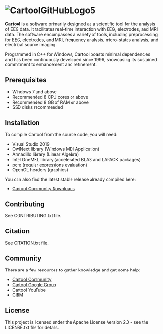 # ![CartoolGitHubLogo5](https://github.com/DenisBrunet/Cartool/assets/145106558/60ad91e9-8f4b-4765-a68b-b6b4c7c14af3)
**Cartool** is a software primarily designed as a scientific tool for the analysis of EEG data. It facilitates real-time interaction with EEG, electrodes, and MRI data. The software encompasses a variety of tools, including preprocessing for EEG, electrodes, and MRI, frequency analysis, micro-states analysis, and electrical source imaging.

Programmed in C++ for Windows, Cartool boasts minimal dependencies and has been continuously developed since 1996, showcasing its sustained commitment to enhancement and refinement.

## Prerequisites
- Windows 7 and above
- Recommended 8 CPU cores or above
- Recommended 8 GB of RAM or above
- SSD disks recommended

## Installation
To compile Cartool from the source code, you will need:
- Visual Studio 2019
- OwlNext library (Windows MDI Application)
- Armadillo library (Linear Algebra)
- Intel OneMKL library (accelerated BLAS and LAPACK packages)
- pcre (regular expressions evaluation)
- OpenGL headers (graphics)

You can also find the latest stable release already compiled here:
- [Cartool Community Downloads](https://sites.google.com/site/cartoolcommunity/downloads)

## Contributing
See CONTRIBUTING.txt file.

## Citation
See CITATION.txt file.

## Community
There are a few resources to gather knowledge and get some help:
- [Cartool Community](https://sites.google.com/site/cartoolcommunity)
- [Cartool Google Group](https://groups.google.com/g/cartool)
- [Cartool YouTube](https://www.youtube.com/channel/UC7S3IgUeYplmrh3ji3ZK1Lw)
- [CIBM](https://cibm.ch/)

## License
This project is licensed under the Apache License Version 2.0 - see the LICENSE.txt file for details.
